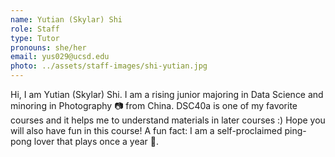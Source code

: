 ```yaml
---
name: Yutian (Skylar) Shi
role: Staff
type: Tutor
pronouns: she/her
email: yus029@ucsd.edu
photo: ../assets/staff-images/shi-yutian.jpg
---
```

Hi, I am Yutian (Skylar) Shi. I am a rising junior majoring in Data Science and minoring in Photography 📷 from China. DSC40a is one of my favorite courses and it helps me to understand materials in later courses :) Hope you will also have fun in this course! A fun fact: I am a self-proclaimed ping-pong lover that plays once a year 🏓️.